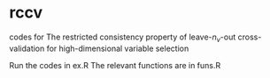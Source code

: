 # rccv
codes for The restricted consistency property of leave-$n_v$-out cross-validation for high-dimensional variable selection

Run the codes in ex.R
The relevant functions are in funs.R
